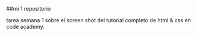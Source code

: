 ##mi 1 repositorio

tarea semana 1 sobre el screen shot del tutorial completo de html & css en code academy.
